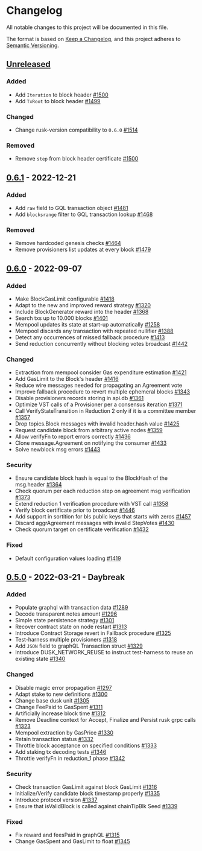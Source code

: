 # Changelog
All notable changes to this project will be documented in this file.

The format is based on [Keep a Changelog](https://keepachangelog.com/en/1.0.0/),
and this project adheres to [Semantic Versioning](https://semver.org/spec/v2.0.0.html).

## [Unreleased]

### Added
- Add `Iteration` to block header [#1500]
- Add `TxRoot` to block header [#1499]

### Changed
- Change rusk-version compatibility to `0.6.0` [#1514]

### Removed
- Remove `step` from block header certificate [#1500]

## [0.6.1] - 2022-12-21 

### Added
- Add `raw` field to GQL transaction object [#1481]
- Add `blocksrange` filter to GQL transaction lookup [#1468]

### Removed
- Remove hardcoded genesis checks [#1464]
- Remove provisioners list updates at every block [#1479]

## [0.6.0] - 2022-09-07 

### Added
- Make BlockGasLimit configurable [#1418]
- Adapt to the new and improved reward strategy [#1320]
- Include BlockGenerator reward into the header [#1368]
- Search txs up to 10.000 blocks [#1401]
- Mempool updates its state at start-up automatically [#1258]
- Mempool discards any transaction with repeated nullifier [#1388]
- Detect any occurrences of missed fallback procedure [#1413] 
- Send reduction concurrently without blocking votes broadcast [#1442]

### Changed
- Extraction from mempool consider Gas expenditure estimation [#1421]
- Add GasLimit to the Block's header [#1416]
- Reduce wire messages needed for propagating an Agreement vote
- Improve fallback procedure to revert multiple ephemeral blocks [#1343]
- Disable provisioners records storing in api.db  [#1361]
- Optimize VST calls of a Provisioner per a consensus iteration [#1371]
- Call VerifyStateTransition in Reduction 2 only if it is a committee member [#1357]
- Drop topics.Block messages with invalid header.hash value [#1425]
- Request candidate block from arbitrary active nodes [#1359]
- Allow verifyFn to report errors correctly [#1436]
- Clone message.Agreement on notifying the consumer [#1433]
- Solve newblock msg errors [#1443]

### Security
- Ensure candidate block hash is equal to the BlockHash of the msg.header [#1364]
- Check quorum per each reduction step on agreement msg verification [#1373]
- Extend reduction 1 verification procedure with VST call [#1358]
- Verify block certificate prior to broadcast [#1446]
- Add support in sortition for bls public keys that starts with zeros [#1457]
- Discard aggrAgreement messages with invalid StepVotes [#1430]
- Check quorum target on certificate verification [#1432] 

### Fixed
- Default configuration values loading [#1419] 


## [0.5.0] - 2022-03-21 - Daybreak

### Added
- Populate graphql with transaction data [#1289]
- Decode transparent notes amount [#1296]
- Simple state persistence strategy [#1301]
- Recover contract state on node restart [#1313]
- Introduce Contract Storage revert in Fallback procedure [#1325]
- Test-harness multiple provisioners [#1318]
- Add `JSON` field to graphQL Transaction struct [#1329]
- Introduce DUSK_NETWORK_REUSE to instruct test-harness to reuse an existing state [#1340]

### Changed
- Disable magic error propagation [#1297]
- Adapt stake to new definitions [#1300]
- Change base dusk unit [#1305]
- Change FeePaid to GasSpent [#1311]
- Artificially increase block time [#1312]
- Remove Deadline context for Accept, Finalize and Persist rusk grpc calls [#1323]
- Mempool extraction by GasPrice [#1330]
- Retain transaction status [#1332]
- Throttle block acceptance on specified conditions [#1333]
- Add staking tx decoding tests [#1346]
- Throttle verifyFn in reduction_1 phase [#1342]
### Security
- Check transaction GasLimit against block GasLimit [#1316]
- Initialize/Verify candidate block timestamp properly [#1335]
- Introduce protocol version [#1337]
- Ensure that isValidBlock is called against chainTipBlk Seed [#1339]

### Fixed
- Fix reward and feesPaid in graphQL [#1315]
- Change GasSpent and GasLimit to float [#1345]

<!-- Issues -->

[#1514]: https://github.com/dusk-network/dusk-blockchain/issues/1514
[#1500]: https://github.com/dusk-network/dusk-blockchain/issues/1500
[#1499]: https://github.com/dusk-network/dusk-blockchain/issues/1499
[#1481]: https://github.com/dusk-network/dusk-blockchain/issues/1481
[#1479]: https://github.com/dusk-network/dusk-blockchain/issues/1479
[#1464]: https://github.com/dusk-network/dusk-blockchain/issues/1464
[#1468]: https://github.com/dusk-network/dusk-blockchain/issues/1468
[#1457]: https://github.com/dusk-network/dusk-blockchain/issues/1457
[#1446]: https://github.com/dusk-network/dusk-blockchain/issues/1446
[#1443]: https://github.com/dusk-network/dusk-blockchain/issues/1443
[#1442]: https://github.com/dusk-network/dusk-blockchain/issues/1442
[#1436]: https://github.com/dusk-network/dusk-blockchain/issues/1436
[#1433]: https://github.com/dusk-network/dusk-blockchain/issues/1433
[#1432]: https://github.com/dusk-network/dusk-blockchain/issues/1432
[#1430]: https://github.com/dusk-network/dusk-blockchain/issues/1430
[#1425]: https://github.com/dusk-network/dusk-blockchain/issues/1425
[#1421]: https://github.com/dusk-network/dusk-blockchain/issues/1421
[#1419]: https://github.com/dusk-network/dusk-blockchain/issues/1419
[#1418]: https://github.com/dusk-network/dusk-blockchain/issues/1418
[#1416]: https://github.com/dusk-network/dusk-blockchain/issues/1416
[#1413]: https://github.com/dusk-network/dusk-blockchain/issues/1413
[#1401]: https://github.com/dusk-network/dusk-blockchain/issues/1401
[#1388]: https://github.com/dusk-network/dusk-blockchain/issues/1388
[#1373]: https://github.com/dusk-network/dusk-blockchain/issues/1373
[#1371]: https://github.com/dusk-network/dusk-blockchain/issues/1371
[#1368]: https://github.com/dusk-network/dusk-blockchain/issues/1368
[#1364]: https://github.com/dusk-network/dusk-blockchain/issues/1364
[#1361]: https://github.com/dusk-network/dusk-blockchain/issues/1361
[#1359]: https://github.com/dusk-network/dusk-blockchain/issues/1359
[#1358]: https://github.com/dusk-network/dusk-blockchain/issues/1358
[#1357]: https://github.com/dusk-network/dusk-blockchain/issues/1357
[#1343]: https://github.com/dusk-network/dusk-blockchain/issues/1343
[#1320]: https://github.com/dusk-network/dusk-blockchain/issues/1320
[#1258]: https://github.com/dusk-network/dusk-blockchain/issues/1258

<!-- PRs -->

[#1289]: https://github.com/dusk-network/dusk-blockchain/pull/1289 
[#1296]: https://github.com/dusk-network/dusk-blockchain/pull/1296
[#1297]: https://github.com/dusk-network/dusk-blockchain/pull/1297 
[#1300]: https://github.com/dusk-network/dusk-blockchain/pull/1300 
[#1301]: https://github.com/dusk-network/dusk-blockchain/pull/1301 
[#1305]: https://github.com/dusk-network/dusk-blockchain/pull/1305 
[#1311]: https://github.com/dusk-network/dusk-blockchain/pull/1311 
[#1315]: https://github.com/dusk-network/dusk-blockchain/pull/1315 
[#1316]: https://github.com/dusk-network/dusk-blockchain/pull/1316 
[#1312]: https://github.com/dusk-network/dusk-blockchain/pull/1312 
[#1313]: https://github.com/dusk-network/dusk-blockchain/pull/1313 
[#1323]: https://github.com/dusk-network/dusk-blockchain/pull/1323
[#1325]: https://github.com/dusk-network/dusk-blockchain/pull/1325 
[#1330]: https://github.com/dusk-network/dusk-blockchain/pull/1330 
[#1318]: https://github.com/dusk-network/dusk-blockchain/pull/1318 
[#1329]: https://github.com/dusk-network/dusk-blockchain/pull/1329 
[#1332]: https://github.com/dusk-network/dusk-blockchain/pull/1332
[#1333]: https://github.com/dusk-network/dusk-blockchain/pull/1333 
[#1335]: https://github.com/dusk-network/dusk-blockchain/pull/1335 
[#1337]: https://github.com/dusk-network/dusk-blockchain/pull/1337 
[#1339]: https://github.com/dusk-network/dusk-blockchain/pull/1339 
[#1340]: https://github.com/dusk-network/dusk-blockchain/pull/1340 
[#1342]: https://github.com/dusk-network/dusk-blockchain/pull/1342
[#1345]: https://github.com/dusk-network/dusk-blockchain/pull/1345 
[#1346]: https://github.com/dusk-network/dusk-blockchain/pull/1346 

<!-- Releases -->

[Unreleased]: https://github.com/dusk-network/dusk-blockchain/compare/v0.6.1...HEAD
[0.6.1]: https://github.com/dusk-network/dusk-blockchain/compare/v0.6.0...v0.6.1
[0.6.0]: https://github.com/dusk-network/dusk-blockchain/compare/v0.5.0...v0.6.0
[0.5.0]: https://github.com/dusk-network/dusk-blockchain/compare/v0.4.4...v0.5.0
